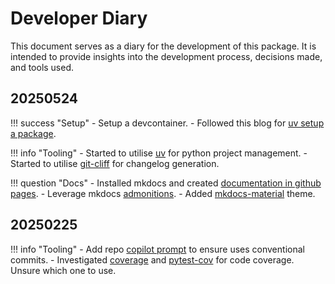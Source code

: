 # Developer Diary

This document serves as a diary for the development of this package. It is intended to provide insights into the development process, decisions made, and tools used.

## 20250524

!!! success "Setup"
    - Setup a devcontainer.
    - Followed this blog for [uv setup a package](https://sarahglasmacher.com/how-to-build-python-package-uv/).

!!! info "Tooling"
    - Started to utilise [uv](https://docs.astral.sh/uv/getting-started/) for python project  management.
    - Started to utilise [git-cliff](https://git-cliff.org/) for changelog generation.

!!! question "Docs"
    - Installed mkdocs and created [documentation in github pages](https://www.mkdocs.org/user-guide/deploying-your-docs/).
    - Leverage mkdocs [admonitions](https://squidfunk.github.io/mkdocs-material/reference/admonitions/#supported-types).
    - Added [mkdocs-material](https://squidfunk.github.io/mkdocs-material/) theme.

## 20250225

!!! info "Tooling"
    - Add repo [copilot prompt](https://docs.github.com/en/copilot/customizing-copilot/adding-repository-custom-instructions-for-github-copilot) to ensure uses conventional commits.
    - Investigated [coverage](https://coverage.readthedocs.io/en/7.2.7/) and [pytest-cov](https://pytest-cov.readthedocs.io/en/latest/) for code coverage. Unsure which one to use.
